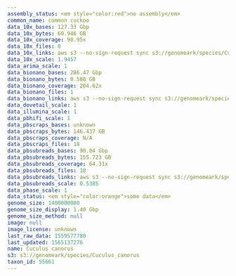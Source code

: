 ```yaml
---
assembly_status: <em style="color:red">no assembly</em>
common_name: common cuckoo
data_10x_bases: 127.33 Gbp
data_10x_bytes: 60.946 GB
data_10x_coverage: 90.95x
data_10x_files: 8
data_10x_links: aws s3 --no-sign-request sync s3://genomeark/species/Cuculus_canorus/bCucCan1/genomic_data/10x/ .<br>
data_10x_scale: 1.9457
data_arima_scale: 1
data_bionano_bases: 286.47 Gbp
data_bionano_bytes: 0.588 GB
data_bionano_coverage: 204.62x
data_bionano_files: 1
data_bionano_links: aws s3 --no-sign-request sync s3://genomeark/species/Cuculus_canorus/bCucCan1/genomic_data/bionano/ .<br>
data_dovetail_scale: 1
data_illumina_scale: 1
data_pbhifi_scale: 1
data_pbscraps_bases: unknown
data_pbscraps_bytes: 146.437 GB
data_pbscraps_coverage: N/A
data_pbscraps_files: 18
data_pbsubreads_bases: 90.04 Gbp
data_pbsubreads_bytes: 155.723 GB
data_pbsubreads_coverage: 64.31x
data_pbsubreads_files: 18
data_pbsubreads_links: aws s3 --no-sign-request sync s3://genomeark/species/Cuculus_canorus/bCucCan1/genomic_data/pacbio/ . --exclude "*scraps.bam* --exclude "*ccs.bam*"<br>
data_pbsubreads_scale: 0.5385
data_phase_scale: 1
data_status: <em style="color:orange">some data</em>
genome_size: 1400000000
genome_size_display: 1.40 Gbp
genome_size_method: null
image: null
image_license: unknown
last_raw_data: 1559577780
last_updated: 1565137276
name: Cuculus canorus
s3: s3://genomeark/species/Cuculus_canorus
taxon_id: 55661
---
```

